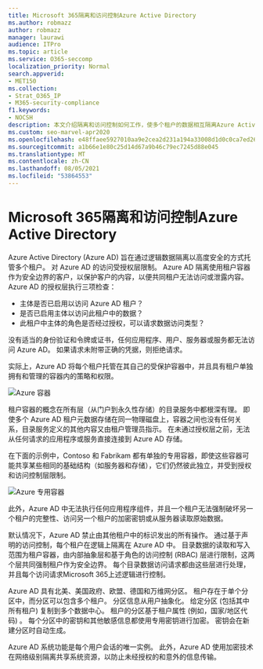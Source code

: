 ```yaml
---
title: Microsoft 365隔离和访问控制Azure Active Directory
ms.author: robmazz
author: robmazz
manager: laurawi
audience: ITPro
ms.topic: article
ms.service: O365-seccomp
localization_priority: Normal
search.appverid:
- MET150
ms.collection:
- Strat_O365_IP
- M365-security-compliance
f1.keywords:
- NOCSH
description: 本文介绍隔离和访问控制如何工作，使多个租户的数据相互隔离Azure Active Directory。
ms.custom: seo-marvel-apr2020
ms.openlocfilehash: e48ffaee5927010aa9e2cea2d231a194a33008d1d0c0ca7ed260fe6adc3c834b
ms.sourcegitcommit: a1b66e1e80c25d14d67a9b46c79ec7245d88e045
ms.translationtype: MT
ms.contentlocale: zh-CN
ms.lasthandoff: 08/05/2021
ms.locfileid: "53864553"
---
```

# <a name="microsoft-365-isolation-and-access-control-in-azure-active-directory"></a>Microsoft 365隔离和访问控制Azure Active Directory

Azure Active Directory (Azure AD) 旨在通过逻辑数据隔离以高度安全的方式托管多个租户。 对 Azure AD 的访问受授权层限制。 Azure AD 隔离使用租户容器作为安全边界的客户，以保护客户的内容，以便共同租户无法访问或泄露内容。 Azure AD 的授权层执行三项检查：

- 主体是否已启用以访问 Azure AD 租户？
- 是否已启用主体以访问此租户中的数据？
- 此租户中主体的角色是否经过授权，可以请求数据访问类型？

没有适当的身份验证和令牌或证书，任何应用程序、用户、服务器或服务都无法访问 Azure AD。 如果请求未附带正确的凭据，则拒绝请求。

实际上，Azure AD 将每个租户托管在其自己的受保护容器中，并且具有租户单独拥有和管理的容器内的策略和权限。
 
![Azure 容器](../media/office-365-isolation-azure-container.png)

租户容器的概念在所有层（从门户到永久性存储）的目录服务中都根深有理。 即使多个 Azure AD 租户元数据存储在同一物理磁盘上，容器之间也没有任何关系，目录服务定义的其他内容又由租户管理员指示。 在未通过授权层之前，无法从任何请求的应用程序或服务直接连接到 Azure AD 存储。

在下面的示例中，Contoso 和 Fabrikam 都有单独的专用容器，即使这些容器可能共享某些相同的基础结构（如服务器和存储），它们仍然彼此独立，并受到授权和访问控制层限制。
 
![Azure 专用容器](../media/office-365-isolation-azure-dedicated-containers.png)

此外，Azure AD 中无法执行任何应用程序组件，并且一个租户无法强制破坏另一个租户的完整性、访问另一个租户的加密密钥或从服务器读取原始数据。

默认情况下，Azure AD 禁止由其他租户中的标识发出的所有操作。 通过基于声明的访问控制，每个租户在逻辑上隔离在 Azure AD 中。 目录数据的读取和写入范围为租户容器，由内部抽象层和基于角色的访问控制 (RBAC) 层进行限制，这两个层共同强制租户作为安全边界。 每个目录数据访问请求都由这些层进行处理，并且每个访问请求Microsoft 365上述逻辑进行控制。

Azure AD 具有北美、美国政府、欧盟、德国和万维网分区。 租户存在于单个分区中，而分区可以包含多个租户。 分区信息从用户抽象化。 给定分区 (包括其中所有租户) 复制到多个数据中心。 租户的分区基于租户属性 (例如，国家/地区代码) 。 每个分区中的密钥和其他敏感信息都使用专用密钥进行加密。 密钥会在新建分区时自动生成。

Azure AD 系统功能是每个用户会话的唯一实例。 此外，Azure AD 使用加密技术在网络级别隔离共享系统资源，以防止未经授权的和意外的信息传输。
